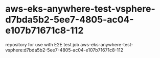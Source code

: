 # aws-eks-anywhere-test-vsphere-d7bda5b2-5ee7-4805-ac04-e107b71671c8-112
repository for use with E2E test job aws-eks-anywhere-test-vsphere:d7bda5b2-5ee7-4805-ac04-e107b71671c8-112
